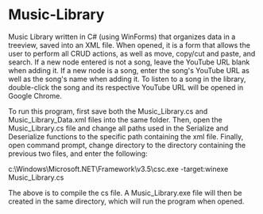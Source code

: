 # Music-Library
Music Library written in C# (using WinForms) that organizes data in a treeview, saved into an XML file. When opened, it is a form that allows the user to perform all CRUD actions, as well as move, copy/cut and paste, and search. If a new node entered is not a song, leave the YouTube URL blank when adding it. If a new node is a song, enter the song's YouTube URL as well as the song's name when adding it. To listen to a song in the library, double-click the song and its respective YouTube URL will be opened in Google Chrome.

To run this program, first save both the Music_Library.cs and Music_Library_Data.xml files into the same folder. Then, open the Music_Library.cs file and change all paths used in the Serialize and Deserialize functions to the specific path containing the xml file. Finally, open command prompt, change directory to the directory containing the previous two files, and enter the following: 

c:\Windows\Microsoft.NET\Framework\v3.5\csc.exe -target:winexe Music_Library.cs

The above is to compile the cs file.
A Music_Library.exe file will then be created in the same directory, which will run the program when opened.
